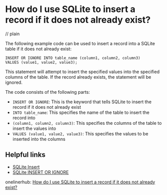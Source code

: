 # How do I use SQLite to insert a record if it does not already exist?
// plain

The following example code can be used to insert a record into a SQLite table if it does not already exist:

```
INSERT OR IGNORE INTO table_name (column1, column2, column3)
VALUES (value1, value2, value3);
```

This statement will attempt to insert the specified values into the specified columns of the table. If the record already exists, the statement will be ignored.

The code consists of the following parts:
- `INSERT OR IGNORE`: This is the keyword that tells SQLite to insert the record if it does not already exist
- `INTO table_name`: This specifies the name of the table to insert the record into
- `(column1, column2, column3)`: This specifies the columns of the table to insert the values into
- `VALUES (value1, value2, value3)`: This specifies the values to be inserted into the columns

## Helpful links
- [SQLite Insert](https://www.sqlitetutorial.net/sqlite-insert/)
- [SQLite INSERT OR IGNORE](https://www.sqlitetutorial.net/sqlite-insert-or-ignore/)

onelinerhub: [How do I use SQLite to insert a record if it does not already exist?](https://onelinerhub.com/sqlite/how-do-i-use-sqlite-to-insert-a-record-if-it-does-not-already-exist)